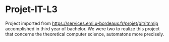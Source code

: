 # Projet-IT-L3

Project imported from https://services.emi.u-bordeaux.fr/projet/git/itnmjp accomplished in third year of bachelor.
We were two to realize this project that concerns the theoretical computer science, automatons more precisely.
